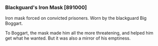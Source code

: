 ### Blackguard's Iron Mask [891000]

Iron mask forced on convicted prisoners. Worn by the blackguard Big Boggart.

To Boggart, the mask made him all the more threatening, and helped him get what he wanted. But it was also a mirror of his emptiness.